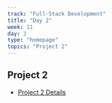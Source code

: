 ```yaml
---
track: "Full-Stack Development"
title: "Day 2"
week: 11
day: 2
type: "homepage"
topics: "Project 2"
---
```


## Project 2
- [Project 2 Details](/unit-projects/unit-two-project-requirements/)